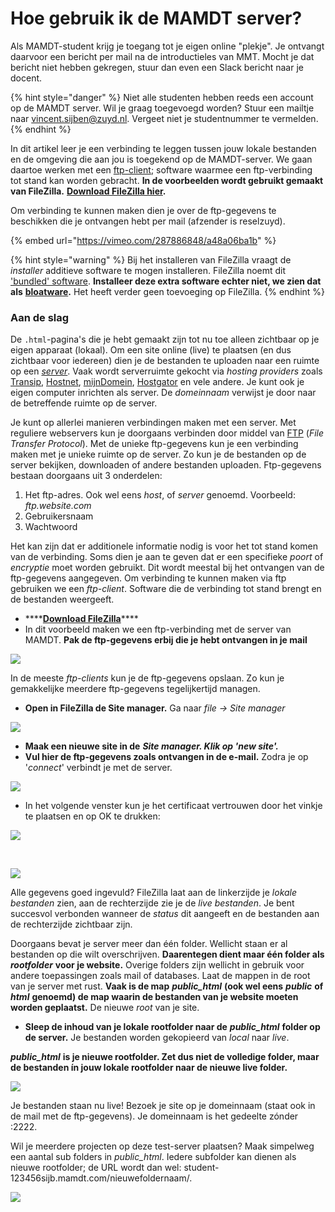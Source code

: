 # Hoe gebruik ik de MAMDT server?

Als MAMDT-student krijg je toegang tot je eigen online "plekje". Je ontvangt daarvoor een bericht per mail na de introductieles van MMT. Mocht je dat bericht niet hebben gekregen, stuur dan even een Slack bericht naar je docent.

{% hint style="danger" %}
Niet alle studenten hebben reeds een account op de MAMDT server. Wil je graag toegevoegd worden? Stuur een mailtje naar [vincent.sijben@zuyd.nl](mailto:vincent.sijben@zuyd.nl). Vergeet niet je studentnummer te vermelden.
{% endhint %}

In dit artikel leer je een verbinding te leggen tussen jouw lokale bestanden en de omgeving die aan jou is toegekend op de MAMDT-server. We gaan daartoe werken met een [ftp-client](https://en.wikipedia.org/wiki/Comparison_of_FTP_client_software); software waarmee een ftp-verbinding tot stand kan worden gebracht. **In de voorbeelden wordt gebruikt gemaakt van FileZilla.** [**Download FileZilla hier**](https://filezilla-project.org/download.php?show_all=1)**.**

Om verbinding te kunnen maken dien je over de ftp-gegevens te beschikken die je ontvangen hebt per mail \(afzender is reselzuyd\).

{% embed url="https://vimeo.com/287886848/a48a06ba1b" %}

{% hint style="warning" %}
Bij het installeren van FileZilla vraagt de _installer_ additieve software te mogen installeren. FileZilla noemt dit ['bundled' software](https://www.bleepingcomputer.com/news/security/filezillas-use-of-bundled-offers-sparks-outrage-from-users/). **Installeer deze extra software echter niet, we zien dat als** [**bloatware**](https://www.techopedia.com/definition/4237/bloatware)**.** Het heeft verder geen toevoeging op FileZilla.
{% endhint %}

### Aan de slag <a id="aan-de-slag"></a>

De `.html`-pagina's die je hebt gemaakt zijn tot nu toe alleen zichtbaar op je eigen apparaat \(lokaal\). Om een site online \(live\) te plaatsen \(en dus zichtbaar voor iedereen\) dien je de bestanden te uploaden naar een ruimte op een [_server_](https://www.lifewire.com/servers-in-computer-networking-817380). Vaak wordt serverruimte gekocht via _hosting providers_ zoals [Transip](https://www.transip.nl/), [Hostnet](http://www.hostnet.nl/), [mijnDomein](https://www.mijndomein.nl/), [Hostgator](https://www.hostgator.com/) en vele andere. Je kunt ook je eigen computer inrichten als server. De _domeinnaam_ verwijst je door naar de betreffende ruimte op de server.

Je kunt op allerlei manieren verbindingen maken met een server. Met reguliere webservers kun je doorgaans verbinden door middel van [FTP](https://www.digitaltrends.com/computing/what-is-ftp-and-how-do-i-use-it/) \(_File Transfer Protocol_\). Met de unieke ftp-gegevens kun je een verbinding maken met je unieke ruimte op de server. Zo kun je de bestanden op de server bekijken, downloaden of andere bestanden uploaden. Ftp-gegevens bestaan doorgaans uit 3 onderdelen:

1. Het ftp-adres. Ook wel eens _host_, of _server_ genoemd. Voorbeeld: _ftp.website.com_
2. Gebruikersnaam
3. Wachtwoord

Het kan zijn dat er additionele informatie nodig is voor het tot stand komen van de verbinding. Soms dien je aan te geven dat er een specifieke _poort_ of _encryptie_ moet worden gebruikt. Dit wordt meestal bij het ontvangen van de ftp-gegevens aangegeven. Om verbinding te kunnen maken via ftp gebruiken we een _ftp-client_. Software die de verbinding tot stand brengt en de bestanden weergeeft.

* \*\*\*\*[**Download FileZilla**](https://filezilla-project.org/)\*\*\*\*
* In dit voorbeeld maken we een ftp-verbinding met de server van MAMDT. **Pak de ftp-gegevens erbij die je hebt ontvangen in je mail**

![](https://blobscdn.gitbook.com/v0/b/gitbook-28427.appspot.com/o/assets%2F-LBKz5kbVKsfWEBCyX1y%2F-LC8x5e2cahapETxtrWW%2F-LC96A0heyslS_naHy4d%2FScreen%20Shot%202018-05-10%20at%2014.52.38.png?alt=media&token=5e768079-0649-493e-9684-0a3df570fca3)

In de meeste _ftp-clients_ kun je de ftp-gegevens opslaan. Zo kun je gemakkelijke meerdere ftp-gegevens tegelijkertijd managen.

* **Open in FileZilla de Site manager.** Ga naar _file -&gt; Site manager_

![](https://blobscdn.gitbook.com/v0/b/gitbook-28427.appspot.com/o/assets%2F-LBKz5kbVKsfWEBCyX1y%2F-LC8x5e2cahapETxtrWW%2F-LC97CaAx7fPOpmO2bmb%2FScreen%20Shot%202018-05-10%20at%2014.57.19.png?alt=media&token=0cf1cdcc-8dae-4bfa-82b9-c5a43bb01e82)

* **Maak een nieuwe site in de** _**Site manager. Klik op 'new site'.**_
* **Vul hier de ftp-gegevens zoals ontvangen in de e-mail.** Zodra je op '_connect_' verbindt je met de server.

![](https://blobscdn.gitbook.com/v0/b/gitbook-28427.appspot.com/o/assets%2F-LBKz5kbVKsfWEBCyX1y%2F-LC8x5e2cahapETxtrWW%2F-LC97sPpQOlCWo1xrujS%2FScreen%20Shot%202018-05-10%20at%2015.00.21.png?alt=media&token=6274802d-b080-494f-bc08-d5f09b60f5f4)

* In het volgende venster kun je het certificaat vertrouwen door het vinkje te plaatsen en op OK te drukken:

![](https://blobscdn.gitbook.com/v0/b/gitbook-28427.appspot.com/o/assets%2F-LBKz5kbVKsfWEBCyX1y%2F-LCUmgVSrbXQyOKOanOg%2F-LCUmwrr55bPrH6iifvJ%2Ftrust.jpg?alt=media&token=96a3fff1-6728-4c21-b143-1b366639ec5e)

​

![](https://blobscdn.gitbook.com/v0/b/gitbook-28427.appspot.com/o/assets%2F-LBKz5kbVKsfWEBCyX1y%2F-LC8x5e2cahapETxtrWW%2F-LC98CTCqOD6zqt2quZM%2FScreen%20Shot%202018-05-10%20at%2015.01.19.png?alt=media&token=96b84bb6-74a8-4e54-9c64-fb5332bb3202)

Alle gegevens goed ingevuld? FileZilla laat aan de linkerzijde je _lokale_ _bestanden_ zien, aan de rechterzijde zie je de _live_ _bestanden_. Je bent succesvol verbonden wanneer de _status_ dit aangeeft en de bestanden aan de rechterzijde zichtbaar zijn.

Doorgaans bevat je server meer dan één folder. Wellicht staan er al bestanden op die wilt overschrijven. **Daarentegen dient maar één folder als** _**rootfolder**_ **voor je website.** Overige folders zijn wellicht in gebruik voor andere toepassingen zoals mail of databases. Laat de mappen in de root van je server met rust. **Vaak is de map** _**public\_html**_ **\(ook wel eens** _**public**_ **of** _**html**_ **genoemd\) de map waarin de bestanden van je website moeten worden geplaatst.** De nieuwe _root_ van je site.

* **Sleep de inhoud van je lokale rootfolder naar de** _**public\_html**_ **folder op de server.** Je bestanden worden gekopieerd van _local_ naar _live_.

_**public\_html**_ **is je nieuwe rootfolder. Zet dus niet de volledige folder, maar de bestanden ín jouw lokale rootfolder naar de nieuwe live folder.**

![](https://blobscdn.gitbook.com/v0/b/gitbook-28427.appspot.com/o/assets%2F-LBKz5kbVKsfWEBCyX1y%2F-LC8x5e2cahapETxtrWW%2F-LC9AYoDCaRyUwsmHY-a%2FScreen%20Shot%202018-05-10%20at%2015.11.56.png?alt=media&token=3b0f5a6e-35dc-4df3-9e31-b57f90e6f072)

Je bestanden staan nu live! Bezoek je site op je domeinnaam \(staat ook in de mail met de ftp-gegevens\). Je domeinnaam is het gedeelte zónder :2222.

Wil je meerdere projecten op deze test-server plaatsen? Maak simpelweg een aantal sub folders in _public\_html_. Iedere subfolder kan dienen als nieuwe rootfolder; de URL wordt dan wel: student-123456sijb.mamdt.com/nieuwefoldernaam/.

![](https://blobscdn.gitbook.com/v0/b/gitbook-28427.appspot.com/o/assets%2F-LBKz5kbVKsfWEBCyX1y%2F-LCDGVtMUrXgy2MR2bc7%2F-LCDGh0LyjzSVHei6CLj%2FScreen%20Shot%202018-05-11%20at%2010.12.05.png?alt=media&token=dbbfe475-6a8e-4d4a-a8ac-f94d1194f81a)



